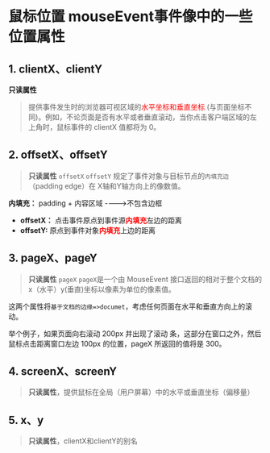 # 鼠标位置 mouseEvent事件像中的一些位置属性
## 1. clientX、clientY
**只读属性**
 > 提供事件发生时的浏览器可视区域的<span style="color:red;">水平坐标和垂直坐标</span> (与页面坐标不同)。例如，不论页面是否有水平或者垂直滚动，当你点击客户端区域的左上角时，鼠标事件的 clientX 值都将为 0。

 <DemoBlock><a-image preview src="/docs/images/javaScript/mouseEvent-client.png"/></DemoBlock>

## 2. offsetX、offsetY
 >**只读属性** `offsetX` `offsetY` 规定了事件对象与目标节点的`内填充边`（padding edge）在 X轴和Y轴方向上的像数值。

**内填充：** padding + 内容区域    ---->不包含边框
- **offsetX：** 点击事件原点到事件源<b style="color:red;">内填充</b>左边的距离
- **offsetY:**  原点到事件对象<b style="color:red;">内填充</b>上边的距离

 <DemoBlock><a-image preview src="/docs/images/javaScript/mouseEvent-offset.png"/></DemoBlock>

## 3. pageX、pageY
 >**只读属性** `pageX` `pageX`是一个由 MouseEvent 接口返回的相对于整个文档的 x（水平）y(垂直)坐标以像素为单位的像素值。

这两个属性将`基于文档的边缘=>documet`，考虑任何页面在水平和垂直方向上的滚动。

举个例子，如果页面向右滚动 200px 并出现了滚动
条，这部分在窗口之外，然后鼠标点击距离窗口左边 100px 的位置，pageX 所返回的值将是 300。

 <DemoBlock><a-image preview src="/docs/images/javaScript/mouseEvent-page.png"/></DemoBlock>

## 4. screenX、screenY

 > **只读属性**，提供鼠标在全局（用户屏幕）中的水平或垂直坐标（偏移量）

<DemoBlock><a-image preview src="/docs/images/javaScript/mouseEvent-screen.png"/></DemoBlock>

## 5. x、y
 > **只读属性**，clientX和clientY的别名